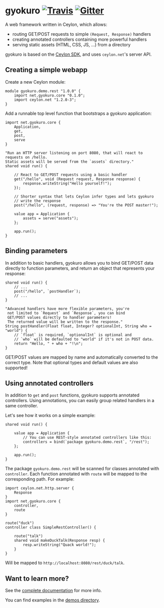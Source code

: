 # gyokuro [![Travis](https://travis-ci.org/bjansen/gyokuro.svg?branch=master)](https://travis-ci.org/bjansen/gyokuro) [![Gitter](https://badges.gitter.im/bjansen/gyokuro.svg)](https://gitter.im/bjansen/gyokuro)

A web framework written in Ceylon, which allows:

* routing GET/POST requests to simple `(Request, Response)` handlers
* creating annotated controllers containing more powerful handlers
* serving static assets (HTML, CSS, JS, ...) from a directory

gyokuro is based on the [Ceylon SDK](http://github.com/ceylon/ceylon-sdk), 
and uses `ceylon.net`'s server API.

## Creating a simple webapp

Create a new Ceylon module:

```ceylon
module gyokuro.demo.rest "1.0.0" {
	import net.gyokuro.core "0.1.0";
	import ceylon.net "1.2.0-3";
}
```

Add a runnable top level function that bootstraps a gyokuro application:

```ceylon
import net.gyokuro.core {
	Application,
	get,
	post,
	serve
}

"Run an HTTP server listening on port 8080, that will react to requests on /hello.
Static assets will be served from the `assets` directory."
shared void run() {

	// React to GET/POST requests using a basic handler
	get("/hello", void (Request request, Response response) {
		response.writeString("Hello yourself!");
	});
	
	// Shorter syntax that lets Ceylon infer types and lets gyokuro
	// write the response
	post("/hello", (request, response) => "You're the POST master!");

	value app = Application {
		assets = serve("assets");
	};
	
	app.run();
}
```

## Binding parameters

In addition to basic handlers, gyokuro allows you to bind GET/POST data
directly to function parameters, and return an object that represents your response:

```ceylon
shared void run() {
	// ...
	post("/hello", `postHandler`);
	// ...
}

"Advanced handlers have more flexible parameters, you're
 not limited to `Request` and `Response`, you can bind
 GET/POST values directly to handler parameters!
 The returned value will be written to the response."
String postHandler(Float float, Integer? optionalInt, String who = "world") {
	// `float` is required, `optionalInt` is optional and
	// `who` will be defaulted to "world" if it's not in POST data.
	return "Hello, " + who + "!\n";
}
```

GET/POST values are mapped by name and automatically converted to the correct type.
Note that optional types and default values are also supported!

## Using annotated controllers

In addition to `get` and `post` functions, gyokuro supports annotated controllers.
Using annotations, you can easily group related handlers in a same controller.

Let's see how it works on a simple example:

```ceylon
shared void run() {

	value app = Application {
		// You can use REST-style annotated controllers like this:
		controllers = bind(`package gyokuro.demo.rest`, "/rest");
	};
	
	app.run();
}
```

The package `gyokuro.demo.rest` will be scanned for classes annotated with `controller`.
Each function annotated with `route` will be mapped to the corresponding path. For example:

```ceylon
import ceylon.net.http.server {
	Response
}
import net.gyokuro.core {
	controller,
	route
}

route("duck")
controller class SimpleRestController() {
	
	route("talk")
	shared void makeDuckTalk(Response resp) {
		resp.writeString("Quack world!");
	}
}
```

Will be mapped to `http://localhost:8080/rest/duck/talk`.

## Want to learn more?

See the [complete documentation](http://bjansen.github.io/gyokuro/doc/0.1/) for more info.

You can find examples in the [demos directory](https://github.com/bjansen/gyokuro/tree/master/demos/).

